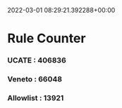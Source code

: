 2022-03-01 08:29:21.392288+00:00
# Rule Counter 
 ### UCATE : 406836

 ### Veneto : 66048

 ### Allowlist : 13921